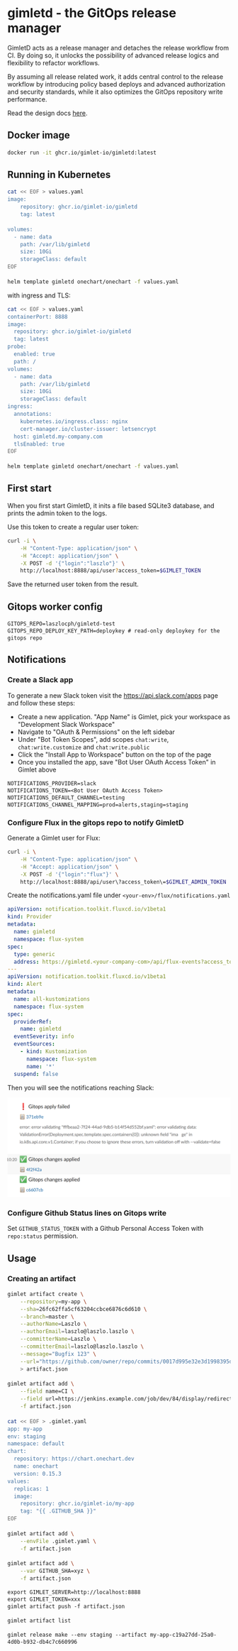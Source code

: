 # gimletd - the GitOps release manager

GimletD acts as a release manager and detaches the release workflow from CI. By doing so, it unlocks the possibility of advanced release logics and flexibility to refactor workflows.

By assuming all release related work, it adds central control to the release workflow by introducing policy based deploys and advanced authorization and security standards, while it also optimizes the GitOps repository write performance.

Read the design docs [here](docs/design.md).

## Docker image

```bash
docker run -it ghcr.io/gimlet-io/gimletd:latest
```

## Running in Kubernetes

```bash
cat << EOF > values.yaml
image:
    repository: ghcr.io/gimlet-io/gimletd
    tag: latest
    
volumes:
  - name: data
    path: /var/lib/gimletd
    size: 10Gi
    storageClass: default
EOF

helm template gimletd onechart/onechart -f values.yaml
```

with ingress and TLS:

```bash
cat << EOF > values.yaml
containerPort: 8888
image:
  repository: ghcr.io/gimlet-io/gimletd
  tag: latest
probe:
  enabled: true
  path: /
volumes:
  - name: data
    path: /var/lib/gimletd
    size: 10Gi
    storageClass: default
ingress:
  annotations:
    kubernetes.io/ingress.class: nginx
    cert-manager.io/cluster-issuer: letsencrypt
  host: gimletd.my-company.com
  tlsEnabled: true
EOF

helm template gimletd onechart/onechart -f values.yaml
```

## First start

When you first start GimletD, it inits a file based SQLite3 database, and prints the admin token to the logs.

Use this token to create a regular user token:

```bash
curl -i \
    -H "Content-Type: application/json" \
    -H "Accept: application/json" \
    -X POST -d '{"login":"laszlo"}' \
    http://localhost:8888/api/user?access_token=$GIMLET_TOKEN
```

Save the returned user token from the result.

## Gitops worker config

```
GITOPS_REPO=laszlocph/gimletd-test
GITOPS_REPO_DEPLOY_KEY_PATH=deploykey # read-only deploykey for the gitops repo
```

## Notifications

### Create a Slack app

To generate a new Slack token visit the https://api.slack.com/apps page and follow these steps:

- Create a new application. "App Name" is Gimlet, pick your workspace as "Development Slack Workspace"
- Navigate to "OAuth & Permissions" on the left sidebar
- Under "Bot Token Scopes", add scopes `chat:write`, `chat:write.customize` and `chat:write.public`
- Click the "Install App to Workspace" button on the top of the page
- Once you installed the app, save "Bot User OAuth Access Token" in Gimlet above

```
NOTIFICATIONS_PROVIDER=slack
NOTIFICATIONS_TOKEN=<Bot User OAuth Access Token>
NOTIFICATIONS_DEFAULT_CHANNEL=testing
NOTIFICATIONS_CHANNEL_MAPPING=prod=alerts,staging=staging
```

### Configure Flux in the gitops repo to notify GimletD

Generate a Gimlet user for Flux:

```bash
curl -i \
    -H "Content-Type: application/json" \
    -H "Accept: application/json" \
    -X POST -d '{"login":"flux"}' \
    http://localhost:8888/api/user\?access_token\=$GIMLET_ADMIN_TOKEN
```

Create the notifications.yaml file under `<your-env>/flux/notifications.yaml`

```yaml
apiVersion: notification.toolkit.fluxcd.io/v1beta1
kind: Provider
metadata:
  name: gimletd
  namespace: flux-system
spec:
  type: generic
  address: https://gimletd.<your-company-com>/api/flux-events?access_token=<token>
---
apiVersion: notification.toolkit.fluxcd.io/v1beta1
kind: Alert
metadata:
  name: all-kustomizations
  namespace: flux-system
spec:
  providerRef:
    name: gimletd
  eventSeverity: info
  eventSources:
    - kind: Kustomization
      namespace: flux-system
      name: '*'
  suspend: false
```

Then you will see the notifications reaching Slack:

![](docs/notifs.png)

### Configure Github Status lines on Gitops write

Set `GITHUB_STATUS_TOKEN` with a Github Personal Access Token with `repo:status` permission.


## Usage

### Creating an artifact

```bash
gimlet artifact create \
    --repository=my-app \
    --sha=26fc62ffa5cf63204ccbce6876c6d610 \
    --branch=master \
    --authorName=Laszlo \
    --authorEmail=laszlo@laszlo.laszlo \
    --committerName=Laszlo \
    --committerEmail=laszlo@laszlo.laszlo \
    --message="Bugfix 123" \
    --url="https://github.com/owner/repo/commits/0017d995e32e3d1998395d971b969bcf682d2085" \
    > artifact.json

gimlet artifact add \
    --field name=CI \
    --field url=https://jenkins.example.com/job/dev/84/display/redirect \
    -f artifact.json

cat << EOF > .gimlet.yaml
app: my-app
env: staging
namespace: default
chart:
  repository: https://chart.onechart.dev
  name: onechart
  version: 0.15.3
values:
  replicas: 1
  image:
    repository: ghcr.io/gimlet-io/my-app
    tag: "{{ .GITHUB_SHA }}"
EOF

gimlet artifact add \
    --envFile .gimlet.yaml \
    -f artifact.json

gimlet artifact add \
    --var GITHUB_SHA=xyz \
    -f artifact.json
```

```
export GIMLET_SERVER=http://localhost:8888
export GIMLET_TOKEN=xxx
gimlet artifact push -f artifact.json

gimlet artifact list

gimlet release make --env staging --artifact my-app-c19a27dd-25a0-4d0b-b932-db4c7c660996
```